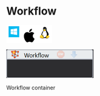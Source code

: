 # Workflow

![](<../../../.gitbook/assets/image (97).png>)

![](<../../../.gitbook/assets/image (337).png>)

Workflow container
